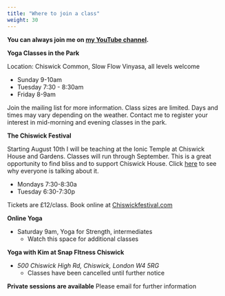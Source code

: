 ```yaml
---
title: "Where to join a class"
weight: 30
---
```


**You can always join me on [my YouTube channel](https://www.youtube.com/channel/UCHH2vOSl0Qxpv7Lw9wv45Sg).**


**Yoga Classes in the Park**


Location: Chiswick Common, Slow Flow Vinyasa, all levels welcome
  - Sunday  9-10am 
  - Tuesday 7:30 - 8:30am
  - Friday  8-9am

Join the mailing list for more information.  Class sizes are limited.  Days and times may vary depending on the weather. Contact me to register your interest in mid-morning and evening classes in the park.

**The Chiswick Festival**

Starting August 10th I will be teaching at the Ionic Temple at Chiswick House and Gardens. Classes will run through September. This is a great opportunity to find bliss and to support Chiswick House.  Click [here](https://www.youtube.com/watch?v=9SjgwNdu31Y) to see why everyone is talking about it. 
  - Mondays 7:30-8:30a
  - Tuesday 6:30-7:30p
  
Tickets are £12/class.  Book online at [Chiswickfestival.com](https://chiswickfestival.com)

**Online Yoga**
  - Saturday 9am, Yoga for Strength, intermediates
    - Watch this space for additional classes 
    

**Yoga with Kim at Snap FItness Chiswick** 
  - _500 Chiswick High Rd, Chiswick, London W4 5RG_
    - Classes have been cancelled until further notice 
    
    
**Private sessions are available**
Please email for further information
